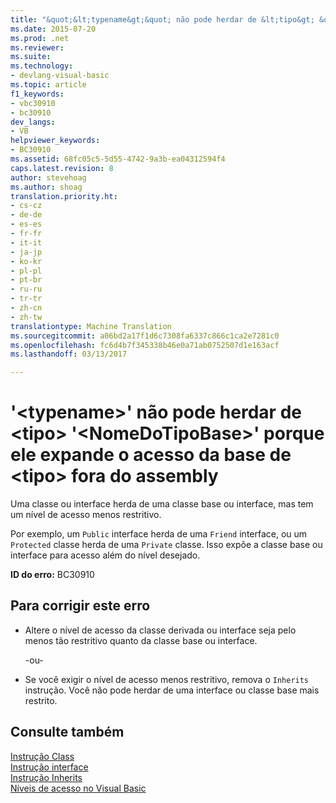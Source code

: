 ```yaml
---
title: "&quot;&lt;typename&gt;&quot; não pode herdar de &lt;tipo&gt; &quot;&lt;NomeDoTipoBase&gt;&quot; porque ele expande o acesso da base de &lt;tipo&gt; fora do assembly | Documentos do Microsoft"
ms.date: 2015-07-20
ms.prod: .net
ms.reviewer: 
ms.suite: 
ms.technology:
- devlang-visual-basic
ms.topic: article
f1_keywords:
- vbc30910
- bc30910
dev_langs:
- VB
helpviewer_keywords:
- BC30910
ms.assetid: 68fc05c5-5d55-4742-9a3b-ea04312594f4
caps.latest.revision: 8
author: stevehoag
ms.author: shoag
translation.priority.ht:
- cs-cz
- de-de
- es-es
- fr-fr
- it-it
- ja-jp
- ko-kr
- pl-pl
- pt-br
- ru-ru
- tr-tr
- zh-cn
- zh-tw
translationtype: Machine Translation
ms.sourcegitcommit: a06bd2a17f1d6c7308fa6337c866c1ca2e7281c0
ms.openlocfilehash: fc6d4b7f345338b46e0a71ab0752507d1e163acf
ms.lasthandoff: 03/13/2017

---
```

# <a name="39lttypenamegt39-cannot-inherit-from-lttypegt-39ltbasetypenamegt39-because-it-expands-the-access-of-the-base-lttypegt-outside-the-assembly"></a>'&lt;typename&gt;' não pode herdar de &lt;tipo&gt; '&lt;NomeDoTipoBase&gt;' porque ele expande o acesso da base de &lt;tipo&gt; fora do assembly
Uma classe ou interface herda de uma classe base ou interface, mas tem um nível de acesso menos restritivo.  
  
 Por exemplo, um `Public` interface herda de uma `Friend` interface, ou um `Protected` classe herda de uma `Private` classe. Isso expõe a classe base ou interface para acesso além do nível desejado.  
  
 **ID do erro:** BC30910  
  
## <a name="to-correct-this-error"></a>Para corrigir este erro  
  
-   Altere o nível de acesso da classe derivada ou interface seja pelo menos tão restritivo quanto da classe base ou interface.  
  
     -ou-  
  
-   Se você exigir o nível de acesso menos restritivo, remova o `Inherits` instrução. Você não pode herdar de uma interface ou classe base mais restrito.  
  
## <a name="see-also"></a>Consulte também  
 [Instrução Class](../../../visual-basic/language-reference/statements/class-statement.md)   
 [Instrução interface](../../../visual-basic/language-reference/statements/interface-statement.md)   
 [Instrução Inherits](../../../visual-basic/language-reference/statements/inherits-statement.md)   
 [Níveis de acesso no Visual Basic](../../../visual-basic/programming-guide/language-features/declared-elements/access-levels.md)
